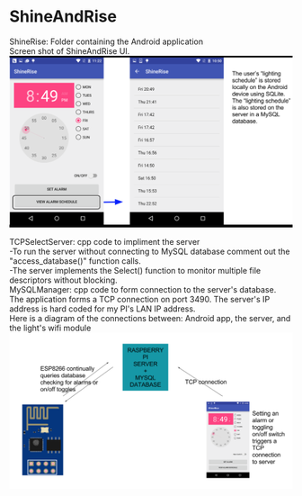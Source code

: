 # ShineAndRise
ShineRise: Folder containing the Android application <br />
Screen shot of ShineAndRise UI.
![Alt text](https://github.com/colinsheppard10/ShineAndRise/blob/master/Images/UserInterface.png "Optional title")

TCPSelectServer: cpp code to impliment the server <br />
-To run the server without connecting to MySQL database comment out the "access_database()" function calls. <br />
-The server implements the Select() function to monitor multiple file descriptors without blocking.<br />
MySQLManager: cpp code to form connection to the server's database. <br />
The application forms a TCP connection on port 3490. The server's IP address is hard coded for my PI's LAN IP address.  <br />
Here is a diagram of the connections between: Android app, the server, and the light's wifi module <br />
![Alt text](https://github.com/colinsheppard10/ShineAndRise/blob/master/Images/Network.png "Optional title")
